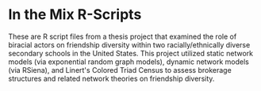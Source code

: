 # In the Mix R-Scripts 

These are R script files from a thesis project that examined the role of biracial actors on friendship diversity within two racially/ethnically diverse secondary schools in the United States. This project utilized static network models (via exponential random graph models), dynamic network models (via RSiena), and Linert's Colored Triad Census to assess brokerage structures and related network theories on friendship diversity.
